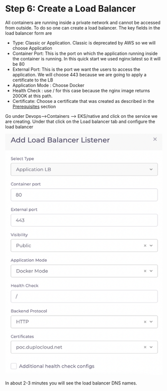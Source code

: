 # Step 6: Create a Load Balancer

All containers are running inside a private network and cannot be accessed from outside. To do so one can create a load balancer. The key fields in the load balancer form are

* Type: Classic or Application. Classic is deprecated by AWS so we will choose Application
* Container Port: This is the port on which the application running inside the container is running. In this quick start we used nginx:latest so it will be 80
* External Port: This is the port we want the users to access the application. We will choose 443 because we are going to apply a certificate to the LB
* Application Mode : Choose Docker
* Health Check : use / for this case because the nginx image returns 200OK at this path.
* Certificate: Choose a certificate that was created as described in the [Prerequisites](../prerequisites/) section&#x20;

Go under Devops-->Containers --> EKS/native and click on the service we are creating. Under that click on the Load balancer tab and configure the load balancer



<img src="../../.gitbook/assets/image (11) (1) (1).png" alt="" data-size="original">

In about 2-3 minutes you will see the load balancer DNS names.&#x20;



